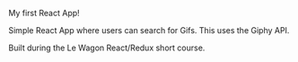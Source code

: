 My first React App!

Simple React App where users can search for Gifs. This uses the Giphy API.

Built during the Le Wagon React/Redux short course.
